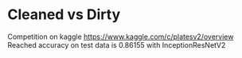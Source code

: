 # Cleaned vs Dirty
Competition on kaggle https://www.kaggle.com/c/platesv2/overview 
Reached accuracy on test data is 0.86155 with InceptionResNetV2
